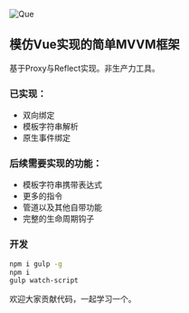 
![Que](http://static.wittsay.cc/que-logo.png)
## 模仿Vue实现的简单MVVM框架
基于Proxy与Reflect实现。非生产力工具。

### 已实现：

 - 双向绑定
 - 模板字符串解析
 - 原生事件绑定
 
   
 ### 后续需要实现的功能：
 
 - 模板字符串携带表达式
 - 更多的指令
 - 管道以及其他自带功能
 - 完整的生命周期钩子

### 开发  

```bash
npm i gulp -g
npm i
gulp watch-script
```


欢迎大家贡献代码，一起学习一个。
